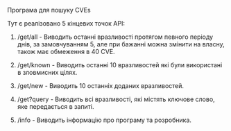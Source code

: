Програма для пошуку CVEs

Тут є реалізовано 5 кінцевих точок API:
1. /get/all - Виводить останні вразливості протягом певного періоду днів, за замовчуванням 5, 
            але при бажанні можна змінити на власну, також має обмеження в 40 CVE.

2. /get/known - Виводить останні 10 вразливостей які були використані в зловмисних цілях.

3. /get/new - Виводить 10 останніх доданих вразливостей.

4. /get?query - Виводить всі вразливості, які містять ключове слово, яке передається в запиті.

5. /info - Виводить інформацію про програму та розробника.

